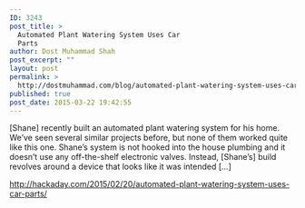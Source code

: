 ```yaml
---
ID: 3243
post_title: >
  Automated Plant Watering System Uses Car
  Parts
author: Dost Muhammad Shah
post_excerpt: ""
layout: post
permalink: >
  http://dostmuhammad.com/blog/automated-plant-watering-system-uses-car-parts/
published: true
post_date: 2015-03-22 19:42:55
---
```

[Shane] recently built an automated plant watering system for his home. We’ve seen several similar projects before, but none of them worked quite like this one. Shane’s system is not hooked into the house plumbing and it doesn’t use any off-the-shelf electronic valves. Instead, [Shane’s] build revolves around&nbsp;a device that looks like it was intended […]


 <a href="http://hackaday.com/2015/02/20/automated-plant-watering-system-uses-car-parts/">http://hackaday.com/2015/02/20/automated-plant-watering-system-uses-car-parts/</a>